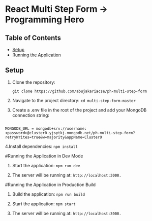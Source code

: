 # React Multi Step Form -> Programming Hero

## Table of Contents

- [Setup](#setup)
- [Running the Application](#running-the-application)

## Setup

1.  Clone the repository:

    `git clone https://github.com/abujakariacse/ph-multi-step-form`

2.  Navigate to the project directory:
    `cd multi-step-form-master`

3.  Create a .env file in the root of the project and add your MongoDB connection string:

```

MONGODB_URL = mongodb+srv://username:<password>@cluster0.yjsytkj.mongodb.net/ph-multi-step-form?retryWrites=true&w=majority&appName=Cluster0

```

4.Install dependencies:
`npm install`

#Running the Application in Dev Mode

1. Start the application:
   `npm run dev`

2. The server will be running at:
   `http://localhost:3000.`

#Running the Application in Production Build

1. Build the application:
   `npm run build`

2. Start the application:
   `npm start`

3. The server will be running at:
   `http://localhost:3000.`
